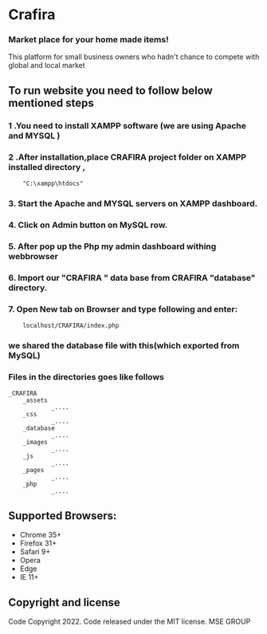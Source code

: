 <h1 class='center'>Crafira </h1>
<h3 class='center'>Market place for your home made items! </h3>

<p>This platform for small business owners who hadn't chance to compete with global and local market</p>


## To run website you need to follow below mentioned steps

### 1 .You need to install XAMPP software (we are using Apache and MYSQL )
### 2 .After installation,place CRAFIRA project folder on  XAMPP installed directory , 
        "C:\xampp\htdocs"
### 3. Start the Apache and MYSQL servers on XAMPP dashboard.
### 4. Click on Admin button on MySQL row.
### 5. After pop up the Php my admin dashboard withing webbrowser
### 6. Import our "CRAFIRA " data base from CRAFIRA "database" directory.
### 7. Open New tab on Browser and type following and enter:
        localhost/CRAFIRA/index.php

### we shared the database file with this(which exported from MySQL)

### Files in the directories  goes like follows

    _CRAFIRA
        _assets
                _....
        _css
                _....
        _database
                _....
        _images
                _....
        _js
                _....
        _pages
                _....
        _php
                _....
     

## Supported Browsers:
- Chrome 35+
- Firefox 31+
- Safari 9+
- Opera
- Edge
- IE 11+



## Copyright and license
Code Copyright 2022. Code released under the MIT license.
MSE GROUP 

